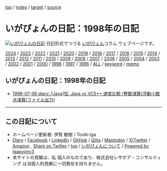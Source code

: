 [top](../index.html) / [index](index.html) / [target](https://www.igapyon.jp/igapyon/diary/1998/index.html) / [source](https://github.com/igapyon/diary/blob/master/1998/index.src.md) 

いがぴょんの日記：1998年の日記
=====================================================================================================
[![いがぴょんの日記](https://www.igapyon.jp/igapyon/diary/images/iga202308_64.jpg "いがぴょん")](https://www.igapyon.jp/igapyon/diary/memo/memoigapyon.html) 日記形式でつづる [いがぴょん](https://www.igapyon.jp/igapyon/diary/memo/memoigapyon.html)コラム ウェブページです。


[2024](../2024/index.html)
/ [2023](../2023/index.html)
/ [2022](../2022/index.html)
/ [2021](../2021/index.html)
/ [2020](../2020/index.html)
/ [2019](../2019/index.html)
/ [2018](../2018/index.html)
/ [2017](../2017/index.html)
/ [2016](../2016/index.html)
/ [2015](../2015/index.html)
/ [2014](../2014/index.html)
/ [2013](../2013/index.html)
/ [2012](../2012/index.html)
/ [2011](../2011/index.html)
/ [2010](../2010/index.html)
/ [2009](../2009/index.html)
/ [2008](../2008/index.html)
/ [2007](../2007/index.html)
/ [2006](../2006/index.html)
/ [2005](../2005/index.html)
/ [2004](../2004/index.html)
/ [2003](../2003/index.html)
/ [2002](../2002/index.html)
/ [2001](../2001/index.html)
/ [2000](../2000/index.html)
/ [1998](index.html)
/ [1997](../1997/index.html)
/ [1996](../1996/index.html)
/ [ALL](../idxall.html)
 / [keyword](../keyword/index.html) / [memo](../memo/index.html)

## いがぴょんの日記：1998年の日記

* [1998-07-06 diary: [Java]狂: Java vs VC5++ 速度比較 (整数演算/浮動小数点演算/ファイル出力)](ig980706.html)


----------------------------------------------------------------------------------------------------

## この日記について

* ホームページ更新者: 伊賀 敏樹 / Tosiki Iga
* [Diary](https://www.igapyon.jp/igapyon/diary/) / [Facebook](https://www.facebook.com/igapyon) / [LinkedIn](https://www.linkedin.com/in/toshikiiga) / [GitHub](https://github.com/igapyon) / [Qiita](https://qiita.com/igapyon) / [Mastodon](https://social.vivaldi.net/@igapyon) / [X/Twitter](https://twitter.com/ToshikiIga) / [Amazon](https://www.amazon.co.jp/%E4%BC%8A%E8%B3%80-%E6%95%8F%E6%A8%B9/e/B004LTQWCQ) ,
[Share on Twitter](https://twitter.com/intent/tweet?hashtags=igapyon%2Cdiary%2C%E3%81%84%E3%81%8C%E3%81%B4%E3%82%87%E3%82%93&text=%E3%81%84%E3%81%8C%E3%81%B4%E3%82%87%E3%82%93%E3%81%AE%E6%97%A5%E8%A8%98%EF%BC%9A1998%E5%B9%B4%E3%81%AE%E6%97%A5%E8%A8%98&url=https%3A%2F%2Fwww.igapyon.jp%2Figapyon%2Fdiary%2F1998%2Findex.html) / [top](../index.html) / [いがぴょんについて](https://www.igapyon.jp/igapyon/diary/memo/memoigapyon.html) / [Powered by Igapyonv3](https://github.com/igapyon/igapyonv3)
* 本サイトの見解は、私 個人のものであり、株式会社レザボア・コンサルティング は当個人的見解に一切責任を持ちません。 
